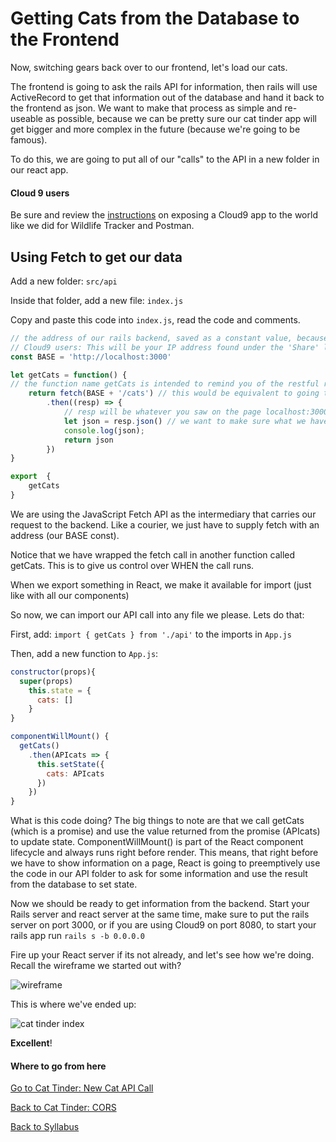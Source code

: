 # Getting Cats from the Database to the Frontend

Now, switching gears back over to our frontend, let's load our cats.

The frontend is going to ask the rails API for information, then rails will use ActiveRecord to get that information out of the database and hand it back to the frontend as json. We want to make that process as simple and re-useable as possible, because we can be pretty sure our cat tinder app will get bigger and more complex in the future (because we're going to be famous).

To do this, we are going to put all of our "calls" to the API in a new folder in our react app.

#### Cloud 9 users
Be sure and review the [instructions](../../Rails-M/additional-topics/07rails_cloud9_access.md) on exposing a Cloud9 app to the world like we did for Wildlife Tracker and Postman.

## Using Fetch to get our data

Add a new folder: ``` src/api ```

Inside that folder, add a new file: ``` index.js ```

Copy and paste this code into ```index.js```, read the code and comments.

```javascript
// the address of our rails backend, saved as a constant value, because we never want to accidentally change it
// Cloud9 users: This will be your IP address found under the 'Share' link
const BASE = 'http://localhost:3000'

let getCats = function() {
// the function name getCats is intended to remind you of the restful rails route --> GET '/cats'.
	return fetch(BASE + '/cats') // this would be equivalent to going to localhost:3000/cats in your browser. Do that - - what do you see?
		.then((resp) => {
           	// resp will be whatever you saw on the page localhost:3000/cats, it is the result of our fetch call
			let json = resp.json() // we want to make sure what we have is just the json part of the response
			console.log(json);
			return json
		})
}

export  {
	getCats
}
```

We are using the JavaScript Fetch API as the intermediary that carries our request to the backend. Like a courier, we just have to supply fetch with an address (our BASE const).

Notice that we have wrapped the fetch call in another function called getCats. This is to give us control over WHEN the call runs.

When we export something in React, we make it available for import (just like with all our components)

So now, we can import our API call into any file we please. Lets do that:

First, add: ```import { getCats } from './api'``` to the imports in ```App.js```

Then, add a new function to ```App.js```:

``` javascript
constructor(props){
  super(props)
	this.state = {
	  cats: []
	}
}

componentWillMount() {
  getCats()
	.then(APIcats => {
	  this.setState({
		cats: APIcats
	  })
	})
}
```

What is this code doing? The big things to note are that we call getCats (which is a promise) and use the value returned from the promise (APIcats) to update state. ComponentWillMount() is part of the React component lifecycle and always runs right before render. This means, that right before we
have to show information on a page, React is going to preemptively use the code in our API folder to ask for some information and use the result from the
database to set state.

Now we should be ready to get information from the backend. Start your Rails server and react server at the same time, make sure to put the rails server on port 3000, or if you are using Cloud9 on port 8080, to start your rails app run  `rails s -b 0.0.0.0`

Fire up your React server if its not already, and let's see how we're doing.  Recall the wireframe we started out with?

![wireframe](https://s3.amazonaws.com/learn-site/curriculum/cat-tinder/cat-tinder-wireframe.png)

This is where we've ended up:

![cat tinder index](https://s3.amazonaws.com/learn-site/curriculum/cat-tinder/cat-tinder-index.png)

__Excellent__!

#### Where to go from here

[Go to Cat Tinder: New Cat API Call](./09cat_tinder_new_cat_form.md)

[Back to Cat Tinder: CORS](../Backend/05cat_tinder_CORS.md)

[Back to Syllabus](../../README.md)
